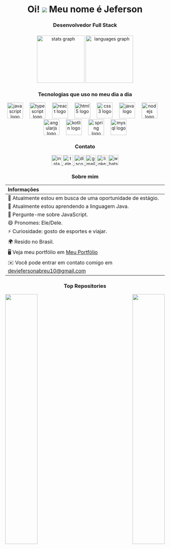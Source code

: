 <div align="center">
  
# Oi! ![](https://user-images.githubusercontent.com/18350557/176309783-0785949b-9127-417c-8b55-ab5a4333674e.gif) Meu nome é Jeferson

### Desenvolvedor Full Stack 
###


<div align="center">
  <img src="https://github-readme-stats.vercel.app/api?username=DevJefersonAbreu&hide_title=false&hide_rank=false&show_icons=true&include_all_commits=true&count_private=true&disable_animations=false&theme=dracula&locale=en&hide_border=false" height="150" alt="stats graph"  />
  <img src="https://github-readme-stats.vercel.app/api/top-langs?username=DevJefersonAbreu&locale=en&hide_title=false&layout=compact&card_width=320&langs_count=12&theme=dracula&hide_border=false" height="150" alt="languages graph"  />
</div>

###
### Tecnologias que uso no meu dia a dia
<div align="center">
  <img src="https://cdn.jsdelivr.net/gh/devicons/devicon/icons/javascript/javascript-original.svg" height="50" alt="javascript logo"  />
  <img width="13" />
  <img src="https://cdn.jsdelivr.net/gh/devicons/devicon/icons/typescript/typescript-original.svg" height="50" alt="typescript logo"  />
  <img width="13" />
  <img src="https://cdn.jsdelivr.net/gh/devicons/devicon/icons/react/react-original.svg" height="50" alt="react logo"  />
  <img width="13" />
  <img src="https://cdn.jsdelivr.net/gh/devicons/devicon/icons/html5/html5-original.svg" height="50" alt="html5 logo"  />
  <img width="13" />
  <img src="https://cdn.jsdelivr.net/gh/devicons/devicon/icons/css3/css3-original.svg" height="50" alt="css3 logo"  />
  <img width="13" />
  <img src="https://cdn.jsdelivr.net/gh/devicons/devicon/icons/java/java-original.svg" height="50" alt="java logo"  />
  <img width="13" />
  <img src="https://cdn.jsdelivr.net/gh/devicons/devicon/icons/nodejs/nodejs-original.svg" height="50" alt="nodejs logo"  />
  <img width="13" />
  <img src="https://cdn.jsdelivr.net/gh/devicons/devicon/icons/angularjs/angularjs-original.svg" height="50" alt="angularjs logo"  />
  <img width="13" />
  <img src="https://cdn.jsdelivr.net/gh/devicons/devicon/icons/kotlin/kotlin-original.svg" height="50" alt="kotlin logo"  />
  <img width="13" />
  <img src="https://cdn.jsdelivr.net/gh/devicons/devicon/icons/spring/spring-original.svg" height="50" alt="spring logo"  />
  <img width="13" />
  <img src="https://cdn.jsdelivr.net/gh/devicons/devicon/icons/mysql/mysql-original.svg" height="50" alt="mysql logo"  />
</div>

###
### Contato
<div align="center">
  <a href="https://www.instagram.com/jeferson_abreu/?igsh=aWIzNXZ6d3hrbnNk">
    <img src="https://img.shields.io/static/v1?message=Instagram&logo=instagram&label=&color=E4405F&logoColor=white&labelColor=&style=for-the-badge" height="32" alt="instagram logo" />
  </a>
  <a href="https://web.telegram.org/k/#@DevJefersonAbreu">
    <img src="https://img.shields.io/static/v1?message=Telegram&logo=telegram&label=&color=2CA5E0&logoColor=white&labelColor=&style=for-the-badge" height="32" alt="telegram logo" />
  </a>
  <a href="https://discord.com/invite/yBg7VDN38T">
    <img src="https://img.shields.io/static/v1?message=Discord&logo=discord&label=&color=7289DA&logoColor=white&labelColor=&style=for-the-badge" height="32" alt="discord logo" />
  </a>
  <a href="mailto:devjefersonabreu10@gmail.com">
    <img src="https://img.shields.io/static/v1?message=Gmail&logo=gmail&label=&color=D14836&logoColor=white&labelColor=&style=for-the-badge" height="32" alt="gmail logo" />
  </a>
  <a href="https://www.linkedin.com/in/jeferson-da-silva-abreu/">
    <img src="https://img.shields.io/static/v1?message=LinkedIn&logo=linkedin&label=&color=0077B5&logoColor=white&labelColor=&style=for-the-badge" height="32" alt="linkedin logo" />
  </a>
  <a href="https://api.whatsapp.com/qr/X3BKJ6AENFR7G1?autoload=1&app_absent=0">
    <img src="https://img.shields.io/static/v1?message=Whatsapp&logo=whatsapp&label=&color=25D366&logoColor=white&labelColor=&style=for-the-badge" height="32" alt="whatsapp logo" />
  </a>
</div>

###
### Sobre mim
<!-- Left-aligned section using a table -->
| **Informações** |
|:----------------|
| 🔭 Atualmente estou em busca de uma oportunidade de estágio. |
| 🌱 Atualmente estou aprendendo a linguagem Java. |
| 💬 Pergunte-me sobre JavaScript. |
| 😄 Pronomes: Ele/Dele. |
| ⚡ Curiosidade: gosto de esportes e viajar. |
| 🌍 Resido no Brasil. |
| 🖥️ Veja meu portfólio em [Meu Portfólio](http://devjefersonabreu.github.io/portfolio-1.0/) |
| ✉️ Você pode entrar em contato comigo em [devjefersonabreu10@gmail.com](mailto:devjefersonabreu10@gmail.com) |


###
### Top Repositories

<div width="100%" align="center"><a href="https://github.com/DevJefersonAbreu/pokedex-labenu" align="left"><img align="left" width="45%" src="https://github-readme-stats.vercel.app/api/pin/?username=DevJefersonAbreu&repo=pokedex-labenu&title_color=0891b2&text_color=ffffff&icon_color=0891b2&bg_color=1c1917&hide_border=true&locale=en" /></a><a href="https://github.com/DevJefersonAbreu/landing-page-html-css-javascript" align="right"><img align="right" width="45%" src="https://github-readme-stats.vercel.app/api/pin/?username=DevJefersonAbreu&repo=landing-page-html-css-javascript&title_color=0891b2&text_color=ffffff&icon_color=0891b2&bg_color=1c1917&hide_border=true&locale=en" /></a></div><br /><br /><br /><br /><br /><br /><br />
